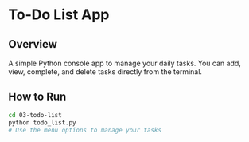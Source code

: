 # To-Do List App

## Overview
A simple Python console app to manage your daily tasks. You can add, view, complete, and delete tasks directly from the terminal.

## How to Run
```bash
cd 03-todo-list
python todo_list.py
# Use the menu options to manage your tasks
